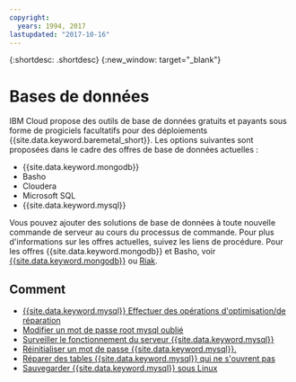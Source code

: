 ```yaml
---
copyright:
  years: 1994, 2017
lastupdated: "2017-10-16"
---
```


{:shortdesc: .shortdesc}
{:new_window: target="_blank"}


# Bases de données

IBM Cloud propose des outils de base de données gratuits et payants sous forme de progiciels facultatifs pour des déploiements {{site.data.keyword.baremetal_short}}. Les options suivantes sont proposées dans le cadre des offres de base de données actuelles :

* {{site.data.keyword.mongodb}}
* Basho
* Cloudera
* Microsoft SQL
* {{site.data.keyword.mysql}}

Vous pouvez ajouter des solutions de base de données à toute nouvelle commande de serveur au cours du processus de commande. Pour plus d'informations sur les offres actuelles, suivez les liens de procédure. Pour les offres {{site.data.keyword.mongodb}} et Basho, voir [{{site.data.keyword.mongodb}}](mongodb.html) ou [Riak](riak.html).

## Comment

* [{{site.data.keyword.mysql}} Effectuer des opérations d'optimisation/de réparation](mysql-optimization-repair-information.html)
* [Modifier un mot de passe root mysql oublié](changing-forgotten-mysql-root-password.html)
* [Surveiller le fonctionnement du serveur {{site.data.keyword.mysql}}](how-can-i-monitor-what-my-mysql-server-doing.html)
* [Réinitialiser un mot de passe {{site.data.keyword.mysql}}.](how-reset-mysql-password.html)
* [Réparer des tables {{site.data.keyword.mysql}} qui ne s'ouvrent pas](repair-mysql-tables-will-not-open.html)
* [Sauvegarder {{site.data.keyword.mysql}} sous Linux](how-do-i-backup-mysql-linux.html)
